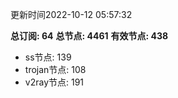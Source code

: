 更新时间2022-10-12 05:57:32

**总订阅: 64**
**总节点: 4461**
**有效节点: 438**
- ss节点: 139
- trojan节点: 108
- v2ray节点: 191
